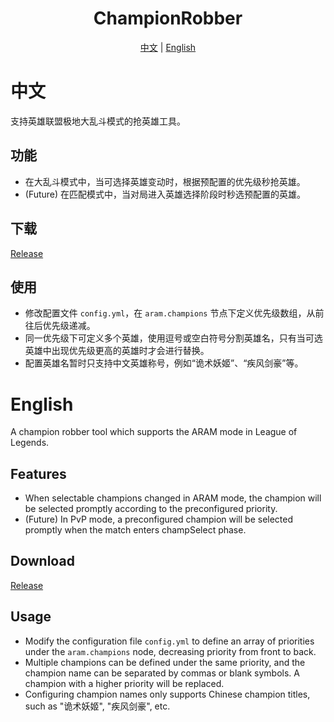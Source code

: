 <div align="center">

# **ChampionRobber**
[中文](#中文) | [English](#English)

</div>

# 中文
支持英雄联盟极地大乱斗模式的抢英雄工具。

## 功能
- 在大乱斗模式中，当可选择英雄变动时，根据预配置的优先级秒抢英雄。
- (Future) 在匹配模式中，当对局进入英雄选择阶段时秒选预配置的英雄。

## 下载
[Release](https://github.com/LeeG4ng/ChampionRobber/releases)

## 使用
- 修改配置文件 `config.yml`，在 `aram.champions` 节点下定义优先级数组，从前往后优先级递减。
- 同一优先级下可定义多个英雄，使用逗号或空白符号分割英雄名，只有当可选英雄中出现优先级更高的英雄时才会进行替换。
- 配置英雄名暂时只支持中文英雄称号，例如“诡术妖姬”、“疾风剑豪”等。

# English
A champion robber tool which supports the ARAM mode in League of Legends.

## Features
- When selectable champions changed in ARAM mode, the champion will be selected promptly according to the preconfigured priority.
- (Future) In PvP mode, a preconfigured champion will be selected promptly when the match enters champSelect phase.

## Download
[Release](https://github.com/LeeG4ng/ChampionRobber/releases)

## Usage
- Modify the configuration file `config.yml` to define an array of priorities under the `aram.champions` node, decreasing priority from front to back.
- Multiple champions can be defined under the same priority, and the champion name can be separated by commas or blank symbols. A champion with a higher priority will be replaced.
- Configuring champion names only supports Chinese champion titles, such as "诡术妖姬", "疾风剑豪", etc.
